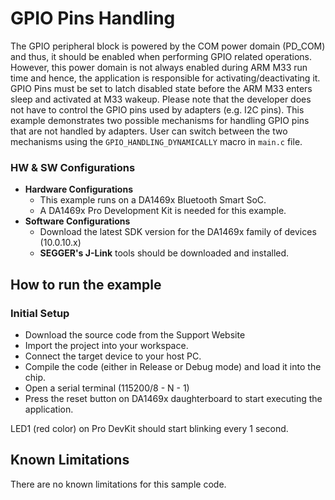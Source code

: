 # GPIO Pins Handling

The GPIO peripheral block is powered by the COM power domain (PD_COM) and thus, it should be enabled when performing GPIO related operations. However, this power domain is not always enabled during ARM M33 run time and hence, the application is responsible for activating/deactivating it.
GPIO Pins must be set to latch disabled state before the ARM M33 enters sleep and activated at M33 wakeup. Please note that the developer does not have to control the GPIO pins used by adapters (e.g. I2C pins). This example demonstrates two possible mechanisms for handling GPIO pins that are not handled by adapters. User can switch between the two mechanisms using the `GPIO_HANDLING_DYNAMICALLY` macro in `main.c` file.

### HW & SW Configurations

- **Hardware Configurations**
  - This example runs on a DA1469x Bluetooth Smart SoC.
  - A DA1469x Pro Development Kit is needed for this example.
- **Software Configurations**
  - Download the latest SDK version for the DA1469x family of devices (10.0.10.x)
  - **SEGGER's J-Link** tools should be downloaded and installed.

## How to run the example

### Initial Setup

- Download the source code from the Support Website
- Import the project into your workspace.
- Connect the target device to your host PC.
- Compile the code (either in Release or Debug mode) and load it into the chip.
- Open a serial terminal (115200/8 - N - 1)
- Press the reset button on DA1469x daughterboard to start executing the application.

LED1 (red color) on Pro DevKit should start blinking every 1 second.

## Known Limitations

There are no known limitations for this sample code.
